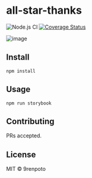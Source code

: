 # all-star-thanks

![Node.js CI](https://github.com/9renpoto/all-star-thanks/workflows/Node.js%20CI/badge.svg)
[![Coverage Status](https://coveralls.io/repos/github/9renpoto/all-star-thanks/badge.svg?branch=master)](https://coveralls.io/github/9renpoto/all-star-thanks?branch=master)

![image](./image.gif)

## Install

    npm install

## Usage

    npm run storybook

## Contributing

PRs accepted.

## License

MIT © 9renpoto
